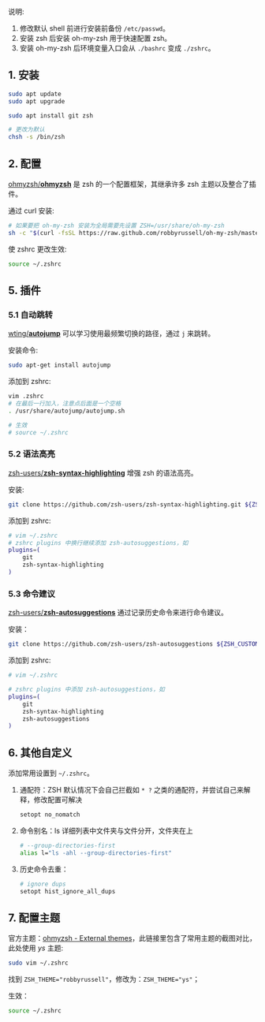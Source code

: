 说明: 
  1. 修改默认 shell 前进行安装前备份 `/etc/passwd`。
  2. 安装 zsh 后安装 oh-my-zsh 用于快速配置 zsh。
  3. 安装 oh-my-zsh 后环境变量入口会从 `./bashrc` 变成 `./zshrc`。

## 1. 安装

```bash
sudo apt update
sudo apt upgrade

sudo apt install git zsh

# 更改为默认
chsh -s /bin/zsh
```

## 2. 配置

[ohmyzsh/**ohmyzsh**](https://github.com/ohmyzsh/ohmyzsh) 是 zsh 的一个配置框架，其继承许多 zsh 主题以及整合了插件。

通过 curl 安装:

```bash
# 如果要把 oh-my-zsh 安装为全局需要先设置 ZSH=/usr/share/oh-my-zsh
sh -c "$(curl -fsSL https://raw.github.com/robbyrussell/oh-my-zsh/master/tools/install.sh)"
```

使 zshrc 更改生效:

```bash
source ~/.zshrc
```

## 5. 插件

### 5.1 自动跳转

[wting/**autojump**](https://github.com/wting/autojump) 可以学习使用最频繁切换的路径，通过 `j` 来跳转。

安装命令:

```bash
sudo apt-get install autojump
```

添加到 zshrc:

```bash
vim .zshrc
# 在最后一行加入，注意点后面是一个空格
. /usr/share/autojump/autojump.sh

# 生效
# source ~/.zshrc
```

### 5.2 语法高亮

[zsh-users/**zsh-syntax-highlighting**](https://github.com/zsh-users/zsh-syntax-highlighting) 增强 zsh 的语法高亮。

安装:

```bash
git clone https://github.com/zsh-users/zsh-syntax-highlighting.git ${ZSH_CUSTOM:-~/.oh-my-zsh/custom}/plugins/zsh-syntax-highlighting
```

添加到 zshrc:
```bash
# vim ~/.zshrc
# zshrc plugins 中换行继续添加 zsh-autosuggestions，如
plugins=(
	git
	zsh-syntax-highlighting
)
```

### 5.3 命令建议

[zsh-users/**zsh-autosuggestions**](https://github.com/zsh-users/zsh-autosuggestions) 通过记录历史命令来进行命令建议。

安装：

```bash
git clone https://github.com/zsh-users/zsh-autosuggestions ${ZSH_CUSTOM:-~/.oh-my-zsh/custom}/plugins/zsh-autosuggestions
```

添加到 zshrc:

```bash
# vim ~/.zshrc

# zshrc plugins 中添加 zsh-autosuggestions，如
plugins=(
	git
	zsh-syntax-highlighting
	zsh-autosuggestions
)
```

## 6. 其他自定义

添加常用设置到 `~/.zshrc`。

1. 通配符：ZSH 默认情况下会自己拦截如 `* ?` 之类的通配符，并尝试自己来解释，修改配置可解决
   ```bash
   setopt no_nomatch
   ```

2. 命令别名：ls 详细列表中文件夹与文件分开，文件夹在上
   ```bash
   # --group-directories-first
   alias l="ls -ahl --group-directories-first"
   ```

3. 历史命令去重：
   ```bash
   # ignore dups
   setopt hist_ignore_all_dups
   ```

## 7. 配置主题

官方主题：[ohmyzsh - External themes](https://github.com/robbyrussell/oh-my-zsh/wiki/External-themes)，此链接里包含了常用主题的截图对比，此处使用 *ys* 主题:

```bash
sudo vim ~/.zshrc
```

找到 `ZSH_THEME="robbyrussell"`，修改为：`ZSH_THEME="ys"`；

生效：

```bash
source ~/.zshrc
```
